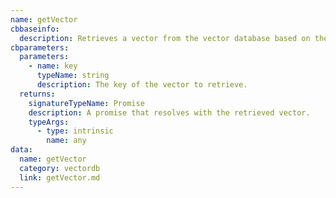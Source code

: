 ```yaml
---
name: getVector
cbbaseinfo:
  description: Retrieves a vector from the vector database based on the provided key.
cbparameters:
  parameters:
    - name: key
      typeName: string
      description: The key of the vector to retrieve.
  returns:
    signatureTypeName: Promise
    description: A promise that resolves with the retrieved vector.
    typeArgs:
      - type: intrinsic
        name: any
data:
  name: getVector
  category: vectordb
  link: getVector.md
---
```

<CBBaseInfo/> 
 <CBParameters/>